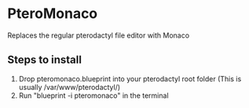 # PteroMonaco
Replaces the regular pterodactyl file editor with Monaco

## Steps to install
1. Drop pteromonaco.blueprint into your pterodactyl root folder (This is usually /var/www/pterodactyl/)
2. Run "blueprint -i pteromonaco" in the terminal